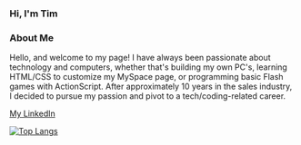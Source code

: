 ### Hi, I'm Tim

### About Me

Hello, and welcome to my page! I have always been passionate about technology and computers, whether that's building my own PC's, learning HTML/CSS to customize my MySpace page, or programming basic Flash games with ActionScript. After approximately 10 years in the sales industry, I decided to pursue my passion and pivot to a tech/coding-related career.

[My LinkedIn](https://www.linkedin.com/in/timegorov/)

[![Top Langs](https://github-readme-stats.vercel.app/api/top-langs/?username=taegorov&layout=compact&theme=dark)](https://github.com/anuraghazra/github-readme-stats)



<!--
**taegorov/taegorov** is a ✨ _special_ ✨ repository because its `README.md` (this file) appears on your GitHub profile.

Here are some ideas to get you started:

- 🔭 I’m currently working on ...
- 🌱 I’m currently learning ...
- 👯 I’m looking to collaborate on ...
- 🤔 I’m looking for help with ...
- 💬 Ask me about ...
- 📫 How to reach me: ...
- 😄 Pronouns: ...
- ⚡ Fun fact: ...
-->
